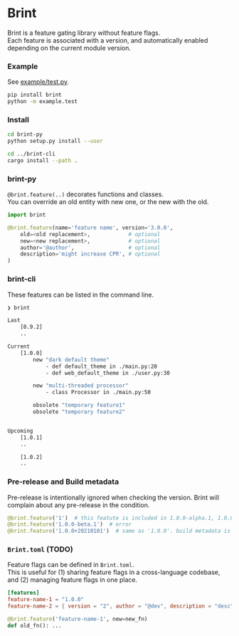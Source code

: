 # Brint

Brint is a feature gating library without feature flags.  
Each feature is associated with a version, and automatically enabled depending on the current module version.

### Example
See [example/test.py](https://github.com/elbaro/brint/blob/main/example/test.py).

```sh
pip install brint
python -m example.test
```

### Install
```sh
cd brint-py
python setup.py install --user

cd ../brint-cli
cargo install --path .
```

### brint-py

`@brint.feature(..)` decorates functions and classes.  
You can override an old entity with new one, or the new with the old.

```py
import brint

@brint.feature(name='feature name', version='3.0.0',
    old=<old replacement>,            # optional
    new=<new replacement>,            # optional
    author='@author',                 # optional
    description='might increase CPR', # optional
)
```


### brint-cli

These features can be listed in the command line.

```sh
❯ brint

Last
    [0.9.2]
    ..

Current
    [1.0.0]
        new "dark default theme"
            - def default_theme in ./main.py:20
            - def web_default_theme in ./user.py:30

        new "multi-threaded processor"
            - class Processor in ./main.py:50

        obsolete "temporary feature1"
        obsolete "temporary feature2"


Upcoming
    [1.0.1]
    ..

    [1.0.2]
    ..
```

### Pre-release and Build metadata
Pre-release is intentionally ignored when checking the version.
Brint will complain about any pre-release in the condition.

```py
@brint.feature('1')  # this featute is included in 1.0.0-alpha.1, 1.0.0-beta, 1.0.0
@brint.feature('1.0.0-beta.1')  # error
@brint.feature('1.0.0+20210101')  # same as '1.0.0'. build metadata is ignored
```

### `Brint.toml` (TODO)

Feature flags can be defined in `Brint.toml`.  
This is useful for (1) sharing feature flags in a cross-language codebase, and (2) managing feature flags in one place.


```toml
[features]
feature-name-1 = "1.0.0"
feature-name-2 = { version = "2", author = "@dev", description = "desc" }
```

```py
@brint.feature('feature-name-1', new=new_fn)
def old_fn(): ...
```
